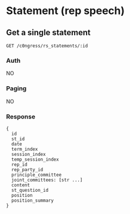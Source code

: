 # Statement (rep speech)

## Get a single statement
```
GET /c0ngress/rs_statements/:id
```

### Auth
NO

### Paging
NO

### Response
```
{
  id
  st_id
  date
  term_index
  session_index
  temp_session_index
  rep_id
  rep_party_id
  principle_committee
  joint_committees: [str ...]
  content
  st_question_id
  position
  position_summary
}
```
